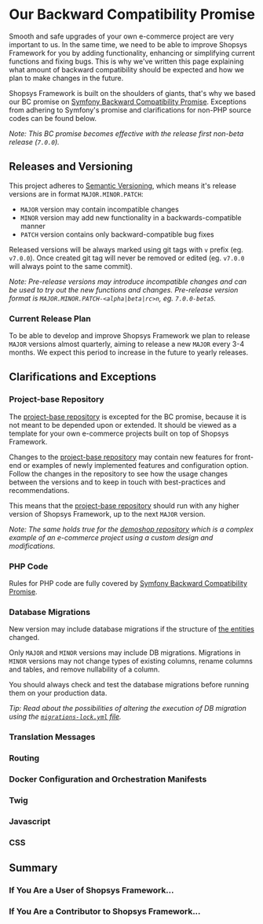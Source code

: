 # Our Backward Compatibility Promise

Smooth and safe upgrades of your own e-commerce project are very important to us.
In the same time, we need to be able to improve Shopsys Framework for you by adding functionality, enhancing or simplifying current functions and fixing bugs. 
This is why we've written this page explaining what amount of backward compatibility should be expected and how we plan to make changes in the future. 

Shopsys Framework is built on the shoulders of giants, that's why we based our BC promise on [Symfony Backward Compatibility Promise](https://symfony.com/doc/3.4/contributing/code/bc.html).
Exceptions from adhering to Symfony's promise and clarifications for non-PHP source codes can be found below.

*Note: This BC promise becomes effective with the release first non-beta release (`7.0.0`).*

## Releases and Versioning
This project adheres to [Semantic Versioning](http://semver.org/spec/v2.0.0.html), which means it's release versions are in format `MAJOR.MINOR.PATCH`:

- `MAJOR` version may contain incompatible changes
- `MINOR` version may add new functionality in a backwards-compatible manner
- `PATCH` version contains only backward-compatible bug fixes

Released versions will be always marked using git tags with `v` prefix (eg. `v7.0.0`).
Once created git tag will never be removed or edited (eg. `v7.0.0` will always point to the same commit).

*Note: Pre-release versions may introduce incompatible changes and can be used to try out the new functions and changes.
Pre-release version format is `MAJOR.MINOR.PATCH-<alpha|beta|rc>n`, eg. `7.0.0-beta5`.*

### Current Release Plan
To be able to develop and improve Shopsys Framework we plan to release `MAJOR` versions almost quarterly, aiming to release a new `MAJOR` every 3-4 months.
We expect this period to increase in the future to yearly releases.

## Clarifications and Exceptions

### Project-base Repository
The [project-base repository](https://github.com/shopsys/project-base) is excepted for the BC promise, because it is not meant to be depended upon or extended.
It should be viewed as a template for your own e-commerce projects built on top of Shopsys Framework.

Changes to the [project-base repository](https://github.com/shopsys/project-base) may contain new features for front-end or examples of newly implemented features and configuration option. 
Follow the changes in the repository to see how the usage changes between the versions and to keep in touch with best-practices and recommendations.

This means that the [project-base repository](https://github.com/shopsys/project-base) should run with any higher version of Shopsys Framework, up to the next `MAJOR` version.

*Note: The same holds true for the [demoshop repository](https://github.com/shopsys/demoshop) which is a complex example of an e-commerce project using a custom design and modifications.*

### PHP Code
Rules for PHP code are fully covered by [Symfony Backward Compatibility Promise](https://symfony.com/doc/3.4/contributing/code/bc.html).

### Database Migrations
New version may include database migrations if the structure of [the entities](/docs/introduction/entities.md) changed.

Only `MAJOR` and `MINOR` versions may include DB migrations.
Migrations in `MINOR` versions may not change types of existing columns, rename columns and tables, and remove nullability of a column.

You should always check and test the database migrations before running them on your production data.

*Tip: Read about the possibilities of altering the execution of DB migration using the [`migrations-lock.yml` file](/docs/introduction/database-migrations.md#locking-the-order-of-migrations).*

### Translation Messages

### Routing

### Docker Configuration and Orchestration Manifests

### Twig

### Javascript

### CSS

## Summary

### If You Are a User of Shopsys Framework...

### If You Are a Contributor to Shopsys Framework...
